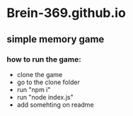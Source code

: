 # Brein-369.github.io

## simple memory game

### how to run the game:
- clone the game
- go to the clone folder
- run "npm i"
- run "node index.js"
- add somehting on readme